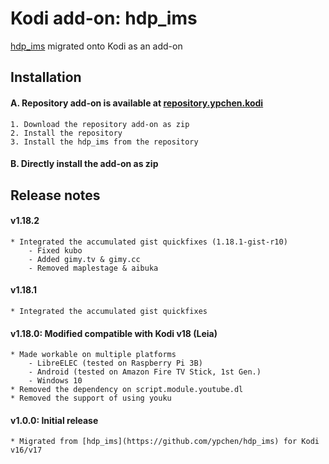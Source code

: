 # Kodi add-on: hdp_ims

[hdp_ims](https://github.com/ypchen/hdp_ims) migrated onto Kodi as an add-on


## Installation

#### A. Repository add-on is available at [repository.ypchen.kodi](https://github.com/ypchen/repository.ypchen.kodi)
    1. Download the repository add-on as zip
    2. Install the repository
    3. Install the hdp_ims from the repository

#### B. Directly install the add-on as zip


## Release notes

#### v1.18.2
    * Integrated the accumulated gist quickfixes (1.18.1-gist-r10)
        - Fixed kubo
        - Added gimy.tv & gimy.cc
        - Removed maplestage & aibuka

#### v1.18.1
    * Integrated the accumulated gist quickfixes

#### v1.18.0: Modified compatible with Kodi v18 (Leia)
    * Made workable on multiple platforms
        - LibreELEC (tested on Raspberry Pi 3B)
        - Android (tested on Amazon Fire TV Stick, 1st Gen.)
        - Windows 10
    * Removed the dependency on script.module.youtube.dl
    * Removed the support of using youku

#### v1.0.0: Initial release
    * Migrated from [hdp_ims](https://github.com/ypchen/hdp_ims) for Kodi v16/v17
